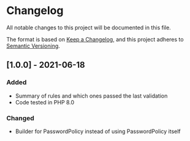 # Changelog
All notable changes to this project will be documented in this file.

The format is based on [Keep a Changelog](https://keepachangelog.com/en/1.0.0/),
and this project adheres to [Semantic Versioning](https://semver.org/spec/v2.0.0.html).

## [1.0.0] - 2021-06-18
### Added
- Summary of rules and which ones passed the last validation
- Code tested in PHP 8.0

### Changed
- Builder for PasswordPolicy instead of using PasswordPolicy itself
